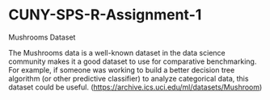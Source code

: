 # CUNY-SPS-R-Assignment-1
Mushrooms Dataset

The Mushrooms data is a well-known dataset in the data science community makes it a good dataset to use for comparative benchmarking. 
For example, if someone was working to build a better decision tree algorithm (or other predictive classifier) 
to analyze categorical data, this dataset could be useful. 
(https://archive.ics.uci.edu/ml/datasets/Mushroom)
